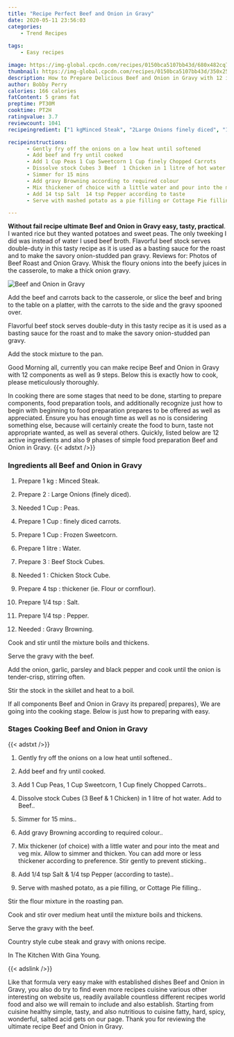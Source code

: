 ```yaml
---
title: "Recipe Perfect Beef and Onion in Gravy"
date: 2020-05-11 23:56:03
categories:
    - Trend Recipes
    
tags:
    - Easy recipes

image: https://img-global.cpcdn.com/recipes/0150bca5107bb43d/680x482cq70/beef-and-onion-in-gravy-recipe-main-photo.jpg
thumbnail: https://img-global.cpcdn.com/recipes/0150bca5107bb43d/350x250cq70/beef-and-onion-in-gravy-recipe-main-photo.jpg
description: How to Prepare Delicious Beef and Onion in Gravy with 12 ingredients and 9 stages of easy cooking.
author: Bobby Perry
calories: 166 calories
fatContent: 5 grams fat
preptime: PT30M
cooktime: PT2H
ratingvalue: 3.7
reviewcount: 1041
recipeingredient: ["1 kgMinced Steak", "2Large Onions finely diced", "1 CupPeas", "1 Cupfinely diced carrots", "1 CupFrozen Sweetcorn", "1 litreWater", "3Beef Stock Cubes", "1Chicken Stock Cube", "4 tspthickener ie Flour or cornflour", "1/4 tspSalt", "1/4 tspPepper", "Gravy Browning"]

recipeinstructions: 
      - Gently fry off the onions on a low heat until softened 
      - Add beef and fry until cooked 
      - Add 1 Cup Peas 1 Cup Sweetcorn 1 Cup finely Chopped Carrots 
      - Dissolve stock Cubes 3 Beef  1 Chicken in 1 litre of hot water Add to Beef 
      - Simmer for 15 mins 
      - Add gravy Browning according to required colour 
      - Mix thickener of choice with a little water and pour into the meat and veg mix Allow to simmer and thicken You can add more or less thickener according to preference Stir gently to prevent sticking 
      - Add 14 tsp Salt  14 tsp Pepper according to taste 
      - Serve with mashed potato as a pie filling or Cottage Pie filling

---
```




**Without fail recipe ultimate Beef and Onion in Gravy easy, tasty, practical**. I wanted rice but they wanted potatoes and sweet peas. The only tweeking I did was instead of water I used beef broth. Flavorful beef stock serves double-duty in this tasty recipe as it is used as a basting sauce for the roast and to make the savory onion-studded pan gravy. Reviews for: Photos of Beef Roast and Onion Gravy. Whisk the floury onions into the beefy juices in the casserole, to make a thick onion gravy.


![Beef and Onion in Gravy](https://img-global.cpcdn.com/recipes/0150bca5107bb43d/680x482cq70/beef-and-onion-in-gravy-recipe-main-photo.jpg "Beef and Onion in Gravy")



Add the beef and carrots back to the casserole, or slice the beef and bring to the table on a platter, with the carrots to the side and the gravy spooned over.

Flavorful beef stock serves double-duty in this tasty recipe as it is used as a basting sauce for the roast and to make the savory onion-studded pan gravy.

Add the stock mixture to the pan.


Good Morning all, currently you can make recipe Beef and Onion in Gravy with 12 components as well as 9 steps. Below this is exactly how to cook, please meticulously thoroughly.

In cooking there are some stages that need to be done, starting to prepare components, food preparation tools, and additionally recognize just how to begin with beginning to food preparation prepares to be offered as well as appreciated. Ensure you has enough time as well as no is considering something else, because will certainly create the food to burn, taste not appropriate wanted, as well as several others. Quickly, listed below are 12 active ingredients and also 9 phases of simple food preparation Beef and Onion in Gravy.
{{< adstxt />}}

### Ingredients all Beef and Onion in Gravy


1. Prepare 1 kg : Minced Steak.

1. Prepare 2 : Large Onions (finely diced).

1. Needed 1 Cup : Peas.

1. Prepare 1 Cup : finely diced carrots.

1. Prepare 1 Cup : Frozen Sweetcorn.

1. Prepare 1 litre : Water.

1. Prepare 3 : Beef Stock Cubes.

1. Needed 1 : Chicken Stock Cube.

1. Prepare 4 tsp : thickener (ie. Flour or cornflour).

1. Prepare 1/4 tsp : Salt.

1. Prepare 1/4 tsp : Pepper.

1. Needed  : Gravy Browning.


Cook and stir until the mixture boils and thickens.

Serve the gravy with the beef.

Add the onion, garlic, parsley and black pepper and cook until the onion is tender-crisp, stirring often.

Stir the stock in the skillet and heat to a boil.


If all components Beef and Onion in Gravy its prepared| prepares}, We are going into the cooking stage. Below is just how to preparing with easy.

### Stages Cooking Beef and Onion in Gravy

{{< adstxt />}}


1. Gently fry off the onions on a low heat until softened..



1. Add beef and fry until cooked.



1. Add 1 Cup Peas, 1 Cup Sweetcorn, 1 Cup finely Chopped Carrots..



1. Dissolve stock Cubes (3 Beef &amp; 1 Chicken) in 1 litre of hot water. Add to Beef..



1. Simmer for 15 mins..



1. Add gravy Browning according to required colour..



1. Mix thickener (of choice) with a little water and pour into the meat and veg mix. Allow to simmer and thicken. You can add more or less thickener according to preference. Stir gently to prevent sticking..



1. Add 1/4 tsp Salt &amp; 1/4 tsp Pepper (according to taste)..



1. Serve with mashed potato, as a pie filling, or Cottage Pie filling..




Stir the flour mixture in the roasting pan.

Cook and stir over medium heat until the mixture boils and thickens.

Serve the gravy with the beef.

Country style cube steak and gravy with onions recipe.

In The Kitchen With Gina Young.


{{< adslink />}}

Like that formula very easy make with established dishes Beef and Onion in Gravy, you also do try to find even more recipes cuisine various other interesting on website us, readily available countless different recipes world food and also we will remain to include and also establish. Starting from cuisine healthy simple, tasty, and also nutritious to cuisine fatty, hard, spicy, wonderful, salted acid gets on our page. Thank you for reviewing the ultimate recipe Beef and Onion in Gravy.
